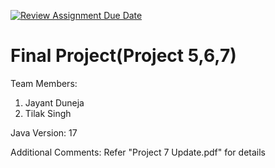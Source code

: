 [![Review Assignment Due Date](https://classroom.github.com/assets/deadline-readme-button-24ddc0f5d75046c5622901739e7c5dd533143b0c8e959d652212380cedb1ea36.svg)](https://classroom.github.com/a/M_5_MKPE)
# Final Project(Project 5,6,7)

Team Members:
1. Jayant Duneja
2. Tilak Singh

Java Version: 17

Additional Comments: Refer "Project 7 Update.pdf" for details
